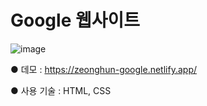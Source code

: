 # Google 웹사이트

![image](https://user-images.githubusercontent.com/115923975/198532651-907042c1-d201-4412-9106-8eefb597d549.png)

● 데모 : https://zeonghun-google.netlify.app/

● 사용 기술 : HTML, CSS
